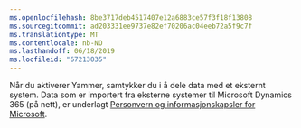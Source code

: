 ```yaml
---
ms.openlocfilehash: 8be3717deb4517407e12a6883ce57f3f18f13808
ms.sourcegitcommit: ad203331ee9737e82ef70206ac04eeb72a5f9c7f
ms.translationtype: MT
ms.contentlocale: nb-NO
ms.lasthandoff: 06/18/2019
ms.locfileid: "67213035"
---
```

Når du aktiverer Yammer, samtykker du i å dele data med et eksternt system. Data som er importert fra eksterne systemer til Microsoft Dynamics 365 (på nett), er underlagt [Personvern og informasjonskapsler for Microsoft](http://go.microsoft.com/fwlink/p/?LinkID=521839).